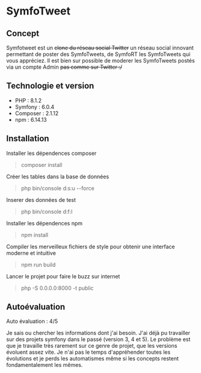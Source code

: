 # SymfoTweet

## Concept

Symfotweet est un ~~clone du réseau social Twitter~~ un réseau social innovant permettant de poster des SymfoTweets, de SymfoRT les SymfoTweets qui vous appréciez. Il est bien sur possible de moderer les SymfoTweets postés via un compte Admin ~~pas comme sur Twitter :/~~

## Technologie et version
- PHP : 8.1.2
- Symfony : 6.0.4 
- Composer : 2.1.12
- npm : 6.14.13

## Installation

Installer les dépendences composer 

> composer install

Créer les tables dans la base de données

> php bin/console d:s:u --force

Inserer des données de test

> php bin/console d:f:l

Installer les dépendences npm

> npm install

Compiler les merveilleux fichiers de style pour obtenir une interface moderne et intuitive

> npm run build

Lancer le projet pour faire le buzz sur internet

> php -S 0.0.0.0:8000 -t public

## Autoévaluation
Auto évaluation : 4/5

Je sais ou chercher les informations dont j'ai besoin. J'ai déjà pu travailler sur des projets symfony dans le passé (version 3, 4 et 5). Le problème est que je travaille très rarement sur ce genre de projet, que les versions évoluent assez vite. Je n'ai pas le temps d'appréhender toutes les évolutions et je perds les automatismes même si les concepts restent fondamentalement les mêmes.